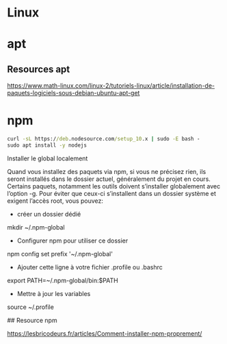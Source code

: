# Linux

# apt

## Resources apt

https://www.math-linux.com/linux-2/tutoriels-linux/article/installation-de-paquets-logiciels-sous-debian-ubuntu-apt-get

# npm

```cmd
curl -sL https://deb.nodesource.com/setup_10.x | sudo -E bash -
sudo apt install -y nodejs
```

Installer le global localement

Quand vous installez des paquets via npm, si vous ne précisez rien, ils seront installés dans le dossier actuel, généralement du projet en cours. Certains paquets, notamment les outils doivent s’installer globalement avec l’option -g. Pour éviter que ceux-ci s’installent dans un dossier système et exigent l’accès root, vous pouvez:

* créer un dossier dédié

mkdir ~/.npm-global
    
* Configurer npm pour utiliser ce dossier
    
npm config set prefix '~/.npm-global'
   
* Ajouter cette ligne à votre fichier .profile ou .bashrc
    
export PATH=~/.npm-global/bin:$PATH

* Mettre à jour les variables

source ~/.profile


## Resource npm

https://lesbricodeurs.fr/articles/Comment-installer-npm-proprement/